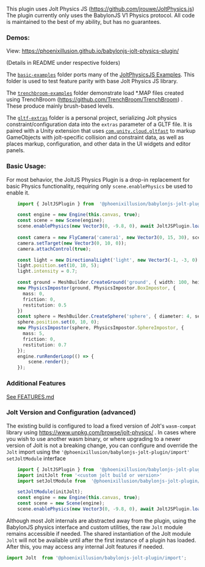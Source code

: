 
This plugin uses Jolt Physics JS (https://github.com/jrouwe/JoltPhysics.js)
The plugin currently only uses the BabylonJS V1 Physics protocol.
All code is maintained to the best of my ability, but has no guarantees.

### Demos:
View: https://phoenixillusion.github.io/babylonjs-jolt-physics-plugin/

(Details in README under respective folders)

The [`basic-examples`](./basic-examples) folder ports many of the [JoltPhysicsJS Examples](https://github.com/jrouwe/JoltPhysics.js/tree/main/Examples). This folder is used to test feature parity with base Jolt Physics JS library. 

The [`trenchbroom-examples`](./trenchbroom-examples) folder demonstrate load *.MAP files created using TrenchBroom (https://github.com/TrenchBroom/TrenchBroom) . These produce mainly brush-based levels.

The [`gltf-extras`](./gltf-extras) folder is a personal project, serializing Jolt physics constraint/configuration data into the `extras` parameter of a GLTF file. It is paired with a Unity extension that uses [`com.unity.cloud.gltfast`](https://github.com/Unity-Technologies/com.unity.cloud.gltfast)  to markup GameObjects with jolt-specific collision and constraint data, as well as places markup, configuration, and other data in the UI widgets and editor panels.



### Basic Usage:

For most behavior, the JoltJS Physics Plugin is a drop-in replacement for basic Physics functionality, requiring only `scene.enablePhysics` be used to enable it.

```typescript
    import { JoltJSPlugin } from  '@phoenixillusion/babylonjs-jolt-plugin';

    const engine = new Engine(this.canvas, true);
    const scene = new Scene(engine);
    scene.enablePhysics(new Vector3(0, -9.8, 0), await JoltJSPlugin.loadPlugin())
  
    const camera = new FlyCamera('camera1', new Vector3(0, 15, 30), scene);
    camera.setTarget(new Vector3(0, 10, 0));
    camera.attachControl(true);

    const light = new DirectionalLight('light', new Vector3(-1, -3, 0), scene);
    light.position.set(10, 10, 5);
    light.intensity = 0.7;

    const ground = MeshBuilder.CreateGround('ground', { width: 100, height: 100 });
    new PhysicsImpostor(ground, PhysicsImpostor.BoxImpostor, {
      mass: 0,
      friction: 0,
      restitution: 0.5
    })
    const sphere = MeshBuilder.CreateSphere('sphere', { diameter: 4, segments: 32 });
    sphere.position.set(0, 10, 0);
    new PhysicsImpostor(sphere, PhysicsImpostor.SphereImpostor, {
      mass: 5,
      friction: 0,
      restitution: 0.7
    });
    engine.runRenderLoop(() => {
        scene.render();
    });
```
### Additional Features
[See FEATURES.md](./FEATURES.md)

### Jolt Version and Configuration (advanced)
The existing build is configured to load a fixed version of Jolt's `wasm-compat` library using https://www.unpkg.com/browse/jolt-physics/ . 
In cases where you wish to use another wasm binary, or  where upgrading to a newer version of Jolt is not a breaking change, you can configure and override the `Jolt` import using the `'@phoenixillusion/babylonjs-jolt-plugin/import'` `setJoltModule` interface

```typescript
    import { JoltJSPlugin } from  '@phoenixillusion/babylonjs-jolt-plugin';
    import initJolt from '<custom jolt build or version>'
    import setJoltModule from  '@phoenixillusion/babylonjs-jolt-plugin/import';

	setJoltModule(initJolt);
    const engine = new Engine(this.canvas, true);
    const scene = new Scene(engine);
    scene.enablePhysics(new Vector3(0, -9.8, 0), await JoltJSPlugin.loadPlugin())
```

Although most Jolt internals are abstracted away from the plugin, using the BabylonJS physics interface and custom utilities, the raw `Jolt` module remains accessible if needed. The shared instantiation of the Jolt module `Jolt` will not be available until after the first instance of a plugin has loaded. After this, you may access any internal Jolt features if needed.

```typescript
import Jolt  from '@phoenixillusion/babylonjs-jolt-plugin/import';
```